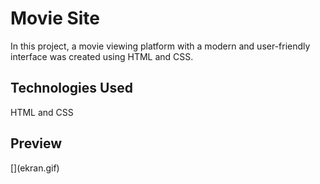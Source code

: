 <h1> Movie Site </h1>

In this project, a movie viewing platform with a modern and user-friendly interface was created using HTML and CSS.

<h2> Technologies Used </h2>

HTML and CSS

<h2> Preview </h2>
[](ekran.gif)
